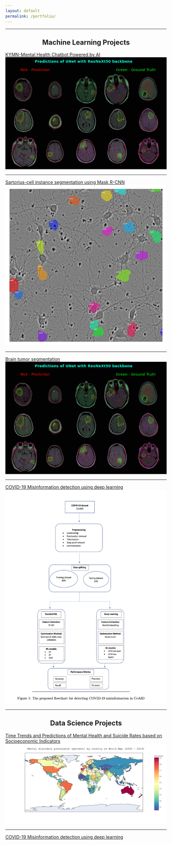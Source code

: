 ```yaml
---
layout: default
permalink: /portfolio/
---
```


---

<h2 align="center">Machine Learning Projects</h2>

[KYMN-Mental Health Chatbot Powered by AI](https://github.com/nghi-huynh/mental_health_chatbot)
![image](https://github.com/nghi-huynh/nghi-huynh.github.io/blob/master/images/brain.png)

---

[Sartorius-cell instance segmentation using Mask R-CNN](https://medium.com/mlearning-ai/cell-instance-segmentation-using-mask-r-cnn-c7a3810192ff)
<img src="./images/cell_instance.png">

---
[Brain tumor segmentation](https://devpost.com/software/brain-tumor-segmentation-using-resunet)
<img src="./images/brain.png">

---
[COVID-19 Misinformation detection using deep learning](https://github.com/nghi-huynh/covid-19-misinfo-detection)
<img src="./images/covid.png">

---

<h2 align="center">Data Science Projects</h2>

[Time Trends and Predictions of Mental Health and Suicide Rates based on Socioeconomic Indicators](https://github.com/nghi-huynh/BigDataChallenge2022)
<img src="./images/mental_prevalence_world_map.png">

---

[COVID-19 Misinformation detection using deep learning](https://github.com/nghi-huynh/covid-19-misinfo-detection)

